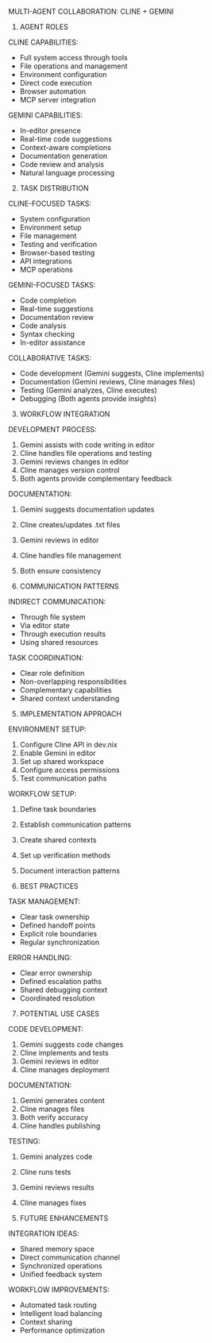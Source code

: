 MULTI-AGENT COLLABORATION: CLINE + GEMINI

1. AGENT ROLES

CLINE CAPABILITIES:
- Full system access through tools
- File operations and management
- Environment configuration
- Direct code execution
- Browser automation
- MCP server integration

GEMINI CAPABILITIES:
- In-editor presence
- Real-time code suggestions
- Context-aware completions
- Documentation generation
- Code review and analysis
- Natural language processing

2. TASK DISTRIBUTION

CLINE-FOCUSED TASKS:
- System configuration
- Environment setup
- File management
- Testing and verification
- Browser-based testing
- API integrations
- MCP operations

GEMINI-FOCUSED TASKS:
- Code completion
- Real-time suggestions
- Documentation review
- Code analysis
- Syntax checking
- In-editor assistance

COLLABORATIVE TASKS:
- Code development (Gemini suggests, Cline implements)
- Documentation (Gemini reviews, Cline manages files)
- Testing (Gemini analyzes, Cline executes)
- Debugging (Both agents provide insights)

3. WORKFLOW INTEGRATION

DEVELOPMENT PROCESS:
1. Gemini assists with code writing in editor
2. Cline handles file operations and testing
3. Gemini reviews changes in editor
4. Cline manages version control
5. Both agents provide complementary feedback

DOCUMENTATION:
1. Gemini suggests documentation updates
2. Cline creates/updates .txt files
3. Gemini reviews in editor
4. Cline handles file management
5. Both ensure consistency

4. COMMUNICATION PATTERNS

INDIRECT COMMUNICATION:
- Through file system
- Via editor state
- Through execution results
- Using shared resources

TASK COORDINATION:
- Clear role definition
- Non-overlapping responsibilities
- Complementary capabilities
- Shared context understanding

5. IMPLEMENTATION APPROACH

ENVIRONMENT SETUP:
1. Configure Cline API in dev.nix
2. Enable Gemini in editor
3. Set up shared workspace
4. Configure access permissions
5. Test communication paths

WORKFLOW SETUP:
1. Define task boundaries
2. Establish communication patterns
3. Create shared contexts
4. Set up verification methods
5. Document interaction patterns

6. BEST PRACTICES

TASK MANAGEMENT:
- Clear task ownership
- Defined handoff points
- Explicit role boundaries
- Regular synchronization

ERROR HANDLING:
- Clear error ownership
- Defined escalation paths
- Shared debugging context
- Coordinated resolution

7. POTENTIAL USE CASES

CODE DEVELOPMENT:
1. Gemini suggests code changes
2. Cline implements and tests
3. Gemini reviews in editor
4. Cline manages deployment

DOCUMENTATION:
1. Gemini generates content
2. Cline manages files
3. Both verify accuracy
4. Cline handles publishing

TESTING:
1. Gemini analyzes code
2. Cline runs tests
3. Gemini reviews results
4. Cline manages fixes

8. FUTURE ENHANCEMENTS

INTEGRATION IDEAS:
- Shared memory space
- Direct communication channel
- Synchronized operations
- Unified feedback system

WORKFLOW IMPROVEMENTS:
- Automated task routing
- Intelligent load balancing
- Context sharing
- Performance optimization
